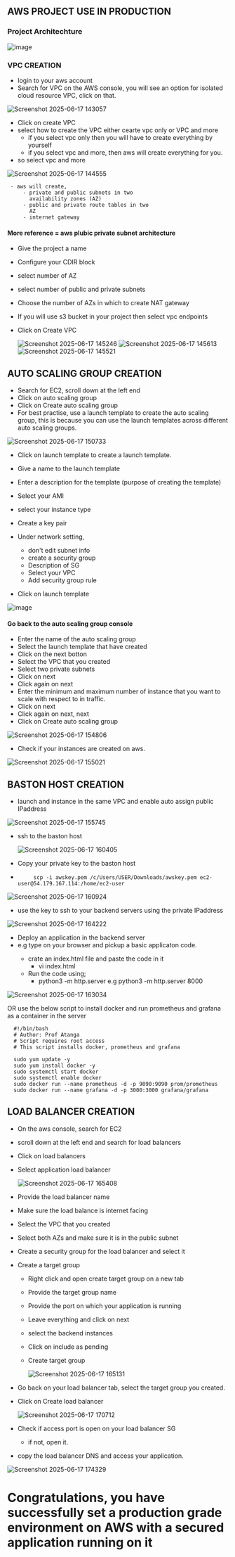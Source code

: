 ## AWS PROJECT USE IN PRODUCTION

### Project Architechture

![image](https://github.com/user-attachments/assets/3baeb7b7-1482-42b0-abc6-3fef100cd0e9)


### VPC CREATION
- login to your aws account
- Search for VPC on the AWS console, you will see an option
  for isolated cloud resource VPC, click on that.

![Screenshot 2025-06-17 143057](https://github.com/user-attachments/assets/09b3b0a0-2602-48a2-b72a-4c927f89b743)

- Click on create VPC
- select how to create the VPC
  either cearte vpc only or VPC and more
    - if you select vpc only then you will have to create
      everything by yourself
    - if you select vpc and more, then aws will create
      everything for you.
- so select vpc and more

![Screenshot 2025-06-17 144555](https://github.com/user-attachments/assets/98a87188-6266-4d36-901e-108c16a8e744)

     - aws will create, 
         - private and public subnets in two 
           availability zones (AZ)
         - public and private route tables in two
           AZ
         - internet gateway  

#### More reference = aws plubic private subnet architecture

- Give the project a name
- Configure your CDIR block
- select number of AZ
- select number of public and private subnets          
- Choose the number of AZs in which to create
  NAT gateway
- If you will use s3 bucket in your project then
  select vpc endpoints

- Click on Create VPC

  ![Screenshot 2025-06-17 145246](https://github.com/user-attachments/assets/b95947b1-8169-427e-9442-505f26ca7c3c)
  ![Screenshot 2025-06-17 145613](https://github.com/user-attachments/assets/850e01f5-29e9-4faa-87c3-cc3c780712af)
  ![Screenshot 2025-06-17 145521](https://github.com/user-attachments/assets/b86109f0-b8f0-4330-8747-58806ef96799)




## AUTO SCALING GROUP CREATION

- Search for EC2, scroll down at the left end
- Click on auto scaling group
- Click on Create auto scaling group
- For best practise, use a launch template to create 
  the auto scaling group, this is because you can use 
  the launch templates across different auto scaling 
  groups.

![Screenshot 2025-06-17 150733](https://github.com/user-attachments/assets/2ab1d918-4643-41d0-abe5-b3dddfdfccfc)

- Click on launch template to create a launch template.
- Give a name to the launch template
- Enter a description for the template
  (purpose of creating the template)
- Select your AMI
- select your instance type
- Create a key pair
- Under network setting, 
   - don't edit subnet info
   - create a security group
   - Description of SG
   - Select your VPC
   - Add security group rule

- Click on launch template

![image](https://github.com/user-attachments/assets/ea3ca540-f20c-4a25-b467-0ce1dd727fea)
  

#### Go back to the auto scaling group console 

- Enter the name of the auto scaling group
- Select the launch template that have created
- Click on the next botton
- Select the VPC that you created
- Select two private subnets
- Click on next
- Click again on next 
- Enter the minimum and maximum number of instance
  that you want to scale with respect to in traffic.
- Click on next
- Click again on next, next
- Click on Create auto scaling group

![Screenshot 2025-06-17 154806](https://github.com/user-attachments/assets/3a3f3186-32c2-4830-b067-f26fc5e4f759)
  
- Check if your instances are created on aws.

 ![Screenshot 2025-06-17 155021](https://github.com/user-attachments/assets/ecef4b9e-993d-4846-baa3-f0b5593aa52e)

## BASTON HOST CREATION

- launch and instance in the same VPC and enable
  auto assign public IPaddress

![Screenshot 2025-06-17 155745](https://github.com/user-attachments/assets/b3c6f088-5753-4c67-9e81-4607a85285a0)

- ssh to the baston host

  ![Screenshot 2025-06-17 160405](https://github.com/user-attachments/assets/fdb2d16a-f7dd-4ea4-b4b6-cdf60d38a084)

- Copy your private key to the baston host
- 
           scp -i awskey.pem /c/Users/USER/Downloads/awskey.pem ec2-user@54.179.167.114:/home/ec2-user

![Screenshot 2025-06-17 160924](https://github.com/user-attachments/assets/d83619fe-62c8-49ef-a3e5-6e98f33a828d)

- use the key to ssh to your backend servers using the private IPaddress

![Screenshot 2025-06-17 164222](https://github.com/user-attachments/assets/3cc386f1-7944-4150-b718-958176706184)


  
- Deploy an application in the backend server
- e.g
   type <w3 schools html basics> on your browser and 
   pickup a basic applicaton code.
   - crate an index.html file and paste the code in it
        - vi index.html
   - Run the code using;
     - python3 -m http.server <port number>
     e.g python3 -m http.server 8000

![Screenshot 2025-06-17 163034](https://github.com/user-attachments/assets/51a05fe4-9504-414f-a8b4-4f7bc0d5b432)

           
OR
   use the below script to install docker and run prometheus and grafana as a container in the server

      #!/bin/bash
      # Author: Prof Atanga
      # Script requires root access 
      # This script installs docker, prometheus and grafana

      sudo yum update -y
      sudo yum install docker -y
      sudo systemctl start docker
      sudo systemctl enable docker
      sudo docker run --name prometheus -d -p 9090:9090 prom/prometheus
      sudo docker run --name grafana -d -p 3000:3000 grafana/grafana   


## LOAD BALANCER CREATION

- On the aws console, search for EC2 
- scroll down at the left end and search for load balancers
- Click on load balancers
- Select application load balancer

  ![Screenshot 2025-06-17 165408](https://github.com/user-attachments/assets/8748bb25-aeb7-4cad-bf5b-a013e9a0241e)

- Provide the load balancer name
- Make sure the load balance is internet facing
- Select the VPC that you created
- Select both AZs and make sure it is in the public subnet
- Create a security group for the load balancer and select it
- Create a target group
   - Right click and open create target group on a new tab
   - Provide the target group name
   - Provide the port on which your application is running
   - Leave everything and click on next
   - select the backend instances
   - Click on include as pending
   - Create target group

     ![Screenshot 2025-06-17 165131](https://github.com/user-attachments/assets/89375cbd-a9d5-40c0-82e9-adb2e27abb72)

- Go back on your load balancer tab, select the target group
  you created.
- Click on Create load balancer

  ![Screenshot 2025-06-17 170712](https://github.com/user-attachments/assets/f8ba9b9c-20e2-47e9-8903-b76b57e51ff8)

 
- Check if access port is open on your load balancer SG
  - if not, open it.

- copy the load balancer DNS and access your application.

![Screenshot 2025-06-17 174329](https://github.com/user-attachments/assets/566faafd-c6a1-45c4-84b7-7f92f4af5fd8)



# Congratulations, you have successfully set a production grade environment on AWS with a secured application running on it    
